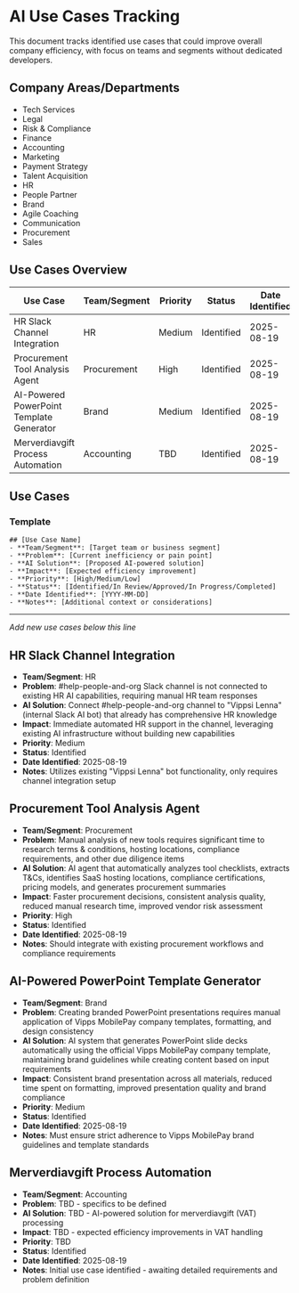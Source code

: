 # AI Use Cases Tracking

This document tracks identified use cases that could improve overall company efficiency, with focus on teams and segments without dedicated developers.

## Company Areas/Departments
- Tech Services
- Legal
- Risk & Compliance
- Finance
- Accounting
- Marketing
- Payment Strategy
- Talent Acquisition
- HR
- People Partner
- Brand
- Agile Coaching
- Communication
- Procurement
- Sales

## Use Cases Overview

| Use Case | Team/Segment | Priority | Status | Date Identified |
|----------|--------------|----------|--------|-----------------|
| HR Slack Channel Integration | HR | Medium | Identified | 2025-08-19 |
| Procurement Tool Analysis Agent | Procurement | High | Identified | 2025-08-19 |
| AI-Powered PowerPoint Template Generator | Brand | Medium | Identified | 2025-08-19 |
| Merverdiavgift Process Automation | Accounting | TBD | Identified | 2025-08-19 |

## Use Cases

### Template
```
## [Use Case Name]
- **Team/Segment**: [Target team or business segment]
- **Problem**: [Current inefficiency or pain point]
- **AI Solution**: [Proposed AI-powered solution]
- **Impact**: [Expected efficiency improvement]
- **Priority**: [High/Medium/Low]
- **Status**: [Identified/In Review/Approved/In Progress/Completed]
- **Date Identified**: [YYYY-MM-DD]
- **Notes**: [Additional context or considerations]
```

---

*Add new use cases below this line*

## HR Slack Channel Integration
- **Team/Segment**: HR
- **Problem**: #help-people-and-org Slack channel is not connected to existing HR AI capabilities, requiring manual HR team responses
- **AI Solution**: Connect #help-people-and-org channel to "Vippsi Lenna" (internal Slack AI bot) that already has comprehensive HR knowledge
- **Impact**: Immediate automated HR support in the channel, leveraging existing AI infrastructure without building new capabilities
- **Priority**: Medium
- **Status**: Identified
- **Date Identified**: 2025-08-19
- **Notes**: Utilizes existing "Vippsi Lenna" bot functionality, only requires channel integration setup

## Procurement Tool Analysis Agent
- **Team/Segment**: Procurement
- **Problem**: Manual analysis of new tools requires significant time to research terms & conditions, hosting locations, compliance requirements, and other due diligence items
- **AI Solution**: AI agent that automatically analyzes tool checklists, extracts T&Cs, identifies SaaS hosting locations, compliance certifications, pricing models, and generates procurement summaries
- **Impact**: Faster procurement decisions, consistent analysis quality, reduced manual research time, improved vendor risk assessment
- **Priority**: High
- **Status**: Identified
- **Date Identified**: 2025-08-19
- **Notes**: Should integrate with existing procurement workflows and compliance requirements

## AI-Powered PowerPoint Template Generator
- **Team/Segment**: Brand
- **Problem**: Creating branded PowerPoint presentations requires manual application of Vipps MobilePay company templates, formatting, and design consistency
- **AI Solution**: AI system that generates PowerPoint slide decks automatically using the official Vipps MobilePay company template, maintaining brand guidelines while creating content based on input requirements
- **Impact**: Consistent brand presentation across all materials, reduced time spent on formatting, improved presentation quality and brand compliance
- **Priority**: Medium
- **Status**: Identified
- **Date Identified**: 2025-08-19
- **Notes**: Must ensure strict adherence to Vipps MobilePay brand guidelines and template standards

## Merverdiavgift Process Automation
- **Team/Segment**: Accounting
- **Problem**: TBD - specifics to be defined
- **AI Solution**: TBD - AI-powered solution for merverdiavgift (VAT) processing
- **Impact**: TBD - expected efficiency improvements in VAT handling
- **Priority**: TBD
- **Status**: Identified
- **Date Identified**: 2025-08-19
- **Notes**: Initial use case identified - awaiting detailed requirements and problem definition

